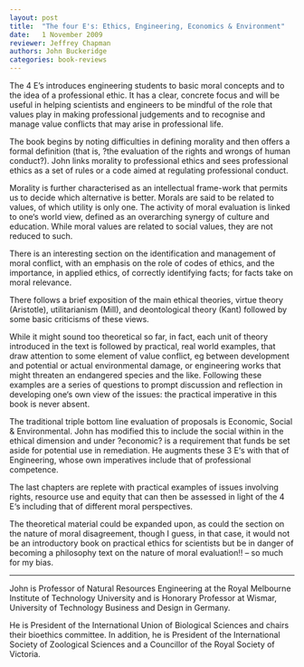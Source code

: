 ```yaml
---
layout: post
title:  "The four E's: Ethics, Engineering, Economics & Environment"
date:   1 November 2009
reviewer: Jeffrey Chapman
authors: John Buckeridge
categories: book-reviews
---
```


The 4 E’s introduces engineering students to basic moral concepts and to the idea of a professional ethic. It has a clear, concrete focus and will be useful in helping scientists and engineers to be mindful of the role that values play in making professional judgements and to recognise and manage value conflicts that may arise in professional life.

The book begins by noting difficulties in defining morality and then offers a formal definition (that is, ?the evaluation of the rights and wrongs of human conduct?). John links morality to professional ethics and sees professional ethics as a set of rules or a code aimed at regulating professional conduct.

Morality is further characterised as an intellectual frame-work that permits us to decide which alternative is better. Morals are said to be related to values, of which utility is only one. The activity of moral evaluation is linked to one‘s world view, defined as an overarching synergy of culture and education. While moral values are related to social values, they are not reduced to such.

There is an interesting section on the identification and management of moral conflict, with an emphasis on the role of codes of ethics, and the importance, in applied ethics, of correctly identifying facts; for facts take on moral relevance.

There follows a brief exposition of the main ethical theories, virtue theory (Aristotle), utilitarianism (Mill), and deontological theory (Kant) followed by some basic criticisms of these views.

While it might sound too theoretical so far, in fact, each unit of theory introduced in the text is followed by practical, real world examples, that draw attention to some element of value conflict, eg between development and potential or actual environmental damage, or engineering works that might threaten an endangered species and the like. Following these examples are a series of questions to prompt discussion and reflection in developing one‘s own view of the issues: the practical imperative in this book is never absent.

The traditional triple bottom line evaluation of proposals is Economic, Social & Environmental. John has modified this to include the social within in the ethical dimension and under ?economic? is a requirement that funds be set aside for potential use in remediation. He augments these 3 E‘s with that of Engineering, whose own imperatives include that of professional competence.

The last chapters are replete with practical examples of issues involving rights, resource use and equity that can then be assessed in light of the 4 E‘s including that of different moral perspectives. 

The theoretical material could be expanded upon, as could the section on the nature of moral disagreement, though I guess, in that case, it would not be an introductory book on practical ethics for scientists but be in danger of becoming a philosophy text on the nature of moral evaluation!! – so much for my bias.

---

John is Professor of Natural Resources Engineering at the Royal Melbourne Institute of Technology University and is Honorary Professor at Wismar, University of Technology Business and Design in Germany.

He is President of the International Union of Biological Sciences and chairs their bioethics committee. In addition, he is President of the International Society of Zoological Sciences and a Councillor of the Royal Society of Victoria.
